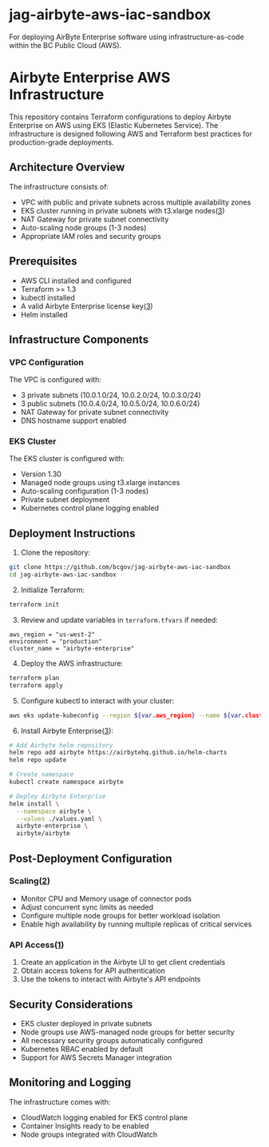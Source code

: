# jag-airbyte-aws-iac-sandbox
For deploying AirByte Enterprise software using infrastructure-as-code within the BC Public Cloud (AWS).

# Airbyte Enterprise AWS Infrastructure

This repository contains Terraform configurations to deploy Airbyte Enterprise on AWS using EKS (Elastic Kubernetes Service). The infrastructure is designed following AWS and Terraform best practices for production-grade deployments.

## Architecture Overview

The infrastructure consists of:

- VPC with public and private subnets across multiple availability zones
- EKS cluster running in private subnets with t3.xlarge nodes([3](https://docs.airbyte.com/enterprise-setup/implementation-guide))
- NAT Gateway for private subnet connectivity
- Auto-scaling node groups (1-3 nodes)
- Appropriate IAM roles and security groups

## Prerequisites

- AWS CLI installed and configured
- Terraform >= 1.3
- kubectl installed
- A valid Airbyte Enterprise license key([3](https://docs.airbyte.com/enterprise-setup/implementation-guide))
- Helm installed

## Infrastructure Components

### VPC Configuration
The VPC is configured with:
- 3 private subnets (10.0.1.0/24, 10.0.2.0/24, 10.0.3.0/24)
- 3 public subnets (10.0.4.0/24, 10.0.5.0/24, 10.0.6.0/24)
- NAT Gateway for private subnet connectivity
- DNS hostname support enabled

### EKS Cluster
The EKS cluster is configured with:
- Version 1.30
- Managed node groups using t3.xlarge instances
- Auto-scaling configuration (1-3 nodes)
- Private subnet deployment
- Kubernetes control plane logging enabled

## Deployment Instructions

1. Clone the repository:
```bash
git clone https://github.com/bcgov/jag-airbyte-aws-iac-sandbox
cd jag-airbyte-aws-iac-sandbox
```

2. Initialize Terraform:
```bash
terraform init
```

3. Review and update variables in `terraform.tfvars` if needed:
```hcl
aws_region = "us-west-2"
environment = "production"
cluster_name = "airbyte-enterprise"
```

4. Deploy the AWS infrastructure:
```bash
terraform plan
terraform apply
```

5. Configure kubectl to interact with your cluster:
```bash
aws eks update-kubeconfig --region ${var.aws_region} --name ${var.cluster_name}
```

6. Install Airbyte Enterprise([3](https://docs.airbyte.com/enterprise-setup/implementation-guide)):
```bash
# Add Airbyte helm repository
helm repo add airbyte https://airbytehq.github.io/helm-charts
helm repo update

# Create namespace
kubectl create namespace airbyte

# Deploy Airbyte Enterprise
helm install \
  --namespace airbyte \
  --values ./values.yaml \
  airbyte-enterprise \
  airbyte/airbyte
```

## Post-Deployment Configuration

### Scaling([2](https://docs.airbyte.com/enterprise-setup/scaling-airbyte))
- Monitor CPU and Memory usage of connector pods
- Adjust concurrent sync limits as needed
- Configure multiple node groups for better workload isolation
- Enable high availability by running multiple replicas of critical services

### API Access([1](https://docs.airbyte.com/enterprise-setup/api-access-config))
1. Create an application in the Airbyte UI to get client credentials
2. Obtain access tokens for API authentication
3. Use the tokens to interact with Airbyte's API endpoints

## Security Considerations

- EKS cluster deployed in private subnets
- Node groups use AWS-managed node groups for better security
- All necessary security groups automatically configured
- Kubernetes RBAC enabled by default
- Support for AWS Secrets Manager integration

## Monitoring and Logging

The infrastructure comes with:
- CloudWatch logging enabled for EKS control plane
- Container Insights ready to be enabled
- Node groups integrated with CloudWatch
